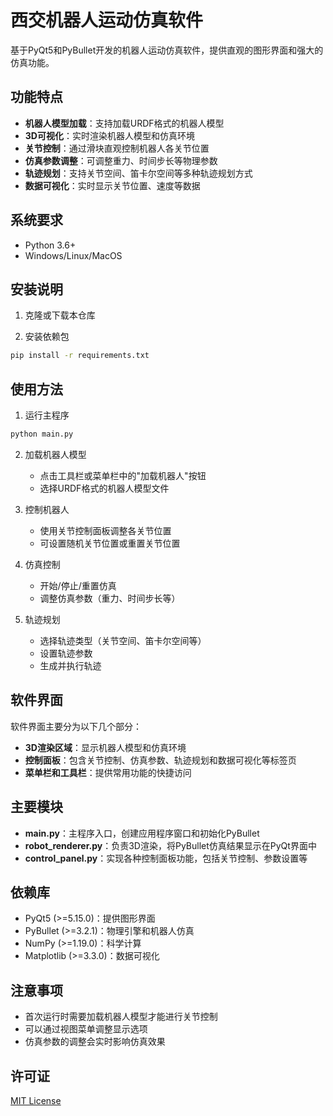 # 西交机器人运动仿真软件

基于PyQt5和PyBullet开发的机器人运动仿真软件，提供直观的图形界面和强大的仿真功能。

## 功能特点

- **机器人模型加载**：支持加载URDF格式的机器人模型
- **3D可视化**：实时渲染机器人模型和仿真环境
- **关节控制**：通过滑块直观控制机器人各关节位置
- **仿真参数调整**：可调整重力、时间步长等物理参数
- **轨迹规划**：支持关节空间、笛卡尔空间等多种轨迹规划方式
- **数据可视化**：实时显示关节位置、速度等数据

## 系统要求

- Python 3.6+
- Windows/Linux/MacOS

## 安装说明

1. 克隆或下载本仓库

2. 安装依赖包

```bash
pip install -r requirements.txt
```

## 使用方法

1. 运行主程序

```bash
python main.py
```

2. 加载机器人模型
   - 点击工具栏或菜单栏中的"加载机器人"按钮
   - 选择URDF格式的机器人模型文件

3. 控制机器人
   - 使用关节控制面板调整各关节位置
   - 可设置随机关节位置或重置关节位置

4. 仿真控制
   - 开始/停止/重置仿真
   - 调整仿真参数（重力、时间步长等）

5. 轨迹规划
   - 选择轨迹类型（关节空间、笛卡尔空间等）
   - 设置轨迹参数
   - 生成并执行轨迹

## 软件界面

软件界面主要分为以下几个部分：

- **3D渲染区域**：显示机器人模型和仿真环境
- **控制面板**：包含关节控制、仿真参数、轨迹规划和数据可视化等标签页
- **菜单栏和工具栏**：提供常用功能的快捷访问

## 主要模块

- **main.py**：主程序入口，创建应用程序窗口和初始化PyBullet
- **robot_renderer.py**：负责3D渲染，将PyBullet仿真结果显示在PyQt界面中
- **control_panel.py**：实现各种控制面板功能，包括关节控制、参数设置等

## 依赖库

- PyQt5 (>=5.15.0)：提供图形界面
- PyBullet (>=3.2.1)：物理引擎和机器人仿真
- NumPy (>=1.19.0)：科学计算
- Matplotlib (>=3.3.0)：数据可视化

## 注意事项

- 首次运行时需要加载机器人模型才能进行关节控制
- 可以通过视图菜单调整显示选项
- 仿真参数的调整会实时影响仿真效果

## 许可证

[MIT License](LICENSE)
